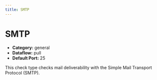 ```yaml
---
title: SMTP
---
```


# SMTP

 * **Category:** general
 * **Dataflow:** pull
 * **Default Port:** 25

This check type checks mail deliverability with the Simple Mail Transport Protocol (SMTP).
